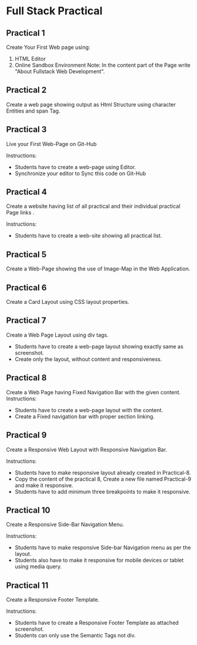 # Full Stack Practical

## Practical 1

Create Your First Web page using:

1. HTML Editor
2. Online Sandbox Environment
   Note: In the content part of the Page write "About Fullstack Web Development".

## Practical 2

Create a web page showing output as Html Structure using character Entities and span Tag.

## Practical 3

Live your First Web-Page on Git-Hub

Instructions:

- Students have to create a web-page using Editor.
- Synchronize your editor to Sync this code on Git-Hub

## Practical 4

Create a website having list of all practical and their individual practical Page links .

Instructions:

- Students have to create a web-site showing all practical list.

## Practical 5

Create a Web-Page showing the use of Image-Map in the Web Application.

## Practical 6

Create a Card Layout using CSS layout properties.

## Practical 7

Create a Web Page Layout using div tags.

- Students have to create a web-page layout showing exactly same as screenshot.
- Create only the layout, without content and responsiveness.

## Practical 8

Create a Web Page having Fixed Navigation Bar with the given content.
Instructions:

- Students have to create a web-page layout with the content.
- Create a Fixed navigation bar with proper section linking.

## Practical 9

Create a Responsive Web Layout with Responsive Navigation Bar.

Instructions:

- Students have to make responsive layout already created in Practical-8.
- Copy the content of the practical 8, Create a new file named Practical-9 and make it responsive.
- Students have to add minimum three breakpoints to make it responsive.

## Practical 10

Create a Responsive Side-Bar Navigation Menu.

Instructions:

- Students have to make responsive Side-bar Navigation menu as per the layout.
- Students also have to make it responsive for mobile devices or tablet using media query.

## Practical 11

Create a Responsive Footer Template.

Instructions:

- Students have to create a Responsive Footer Template as attached screenshot.
- Students can only use the Semantic Tags not div.

